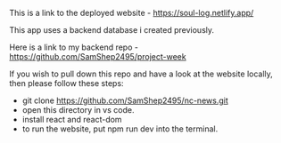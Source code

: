 This is a link to the deployed website - https://soul-log.netlify.app/

This app uses a backend database i created previously.

Here is a link to my backend repo - https://github.com/SamShep2495/project-week

If you wish to pull down this repo and have a look at the website locally, then please follow these steps:

- git clone https://github.com/SamShep2495/nc-news.git
- open this directory in vs code.
- install react and react-dom
- to run the website, put npm run dev into the terminal.